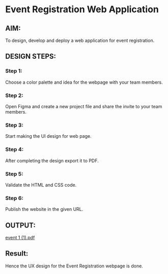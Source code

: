 # Event Registration Web Application

## AIM:
To design, develop and deploy a web application for event registration.

## DESIGN STEPS:

### Step 1:
Choose a color palette and idea for the webpage with your team members.

### Step 2:
Open Figma and create a new project file and share the invite to your team members.

### Step 3:
Start making the UI design for web page.

### Step 4:
After completing the design export it to PDF.

### Step 5:

Validate the HTML and CSS code.

### Step 6:

Publish the website in the given URL.


## OUTPUT:
[event 1 (1).pdf](https://github.com/laxman2054/event-registration/files/10515447/event.1.1.pdf)


## Result:
Hence the UX design for the Event Registration webpage is done.
